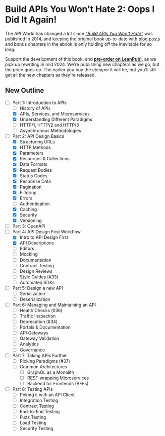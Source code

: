 # Build APIs You Won't Hate 2: Oops I Did It Again!

The API World has changed a lot since _["Build APIs You Won't Hate"](https://apisyouwonthate.com/books/build-apis-you-wont-hate/)_ was published in 2014, and keeping the original book up-to-date with [blog posts](https://apisyouwonthate.com/blog) and bonus chapters in the ebook is only holding off the inevitable for so long.

Support the development of this book, and [**pre-order on LeanPub!**](https://leanpub.com/build-apis-you-wont-hate-2/), as we pick up rewriting in mid 2024. We're publishing new chapters as we go, but the price goes up. The earlier you buy the cheaper it will be, but you'll still get all the new chapters as they're released.

## New Outline

- [ ] Part 1: Introduction to APIs
    - [ ] History of APIs
    - [x] APIs, Services, and Microservices
    - [x] Understanding Different Paradigms
    - [ ] HTTP/1, HTTP/2 and HTTP/3
    - [ ] Asynchronous Methodologies
- [ ] Part 2: API Design Basics
    - [x] Structuring URLs
    - [x] HTTP Methods
    - [x] Parameters
    - [x] Resources & Collections
    - [x] Data Formats
    - [x] Request Bodies
    - [x] Status Codes
    - [x] Response Data
    - [x] Pagination
    - [x] Filtering
    - [x] Errors
    - [ ] Authentication
    - [x] Caching
    - [x] Security
    - [x] Versioning
- [ ] Part 3: OpenAPI
- [ ] Part 4: API Design First Workflow
  - [x] Intro to API Design First
  - [x] API Descriptions
  - [ ] Editors
  - [ ] Mocking
  - [ ] Documentation
  - [ ] Contract Testing
  - [ ] Design Reviews
  - [ ] Style Guides (#33)
  - [ ] Automated SDKs
- [ ] Part 5: Design a new API
  - [ ] Serialization
  - [ ] Deserialization
- [ ] Part 6: Managing and Maintaining an API
  - [ ] Health Checks (#36)
  - [ ] Traffic Inspection
  - [ ] Deprecation (#34)
  - [ ] Portals & Documentation
  - [ ] API Gateways
  - [ ] Gateway Validation
  - [ ] Analytics
  - [ ] Governance
- [ ] Part 7: Taking APIs Further
  - [ ] Picking Paradigms (#37)
  - [ ] Common Architectures
    - [ ] GraphQL as a Monolith
    - [ ] REST wrapping Microservices
    - [ ] Backend for Frontends (BFFs)
- [ ] Part 8: Testing APIs
  - [ ] Poking it with an API Client
  - [ ] Integration Testing
  - [ ] Contract Testing
  - [ ] End-to-End Testing
  - [ ] Fuzz Testing
  - [ ] Load Testing
  - [ ] Security Testing
